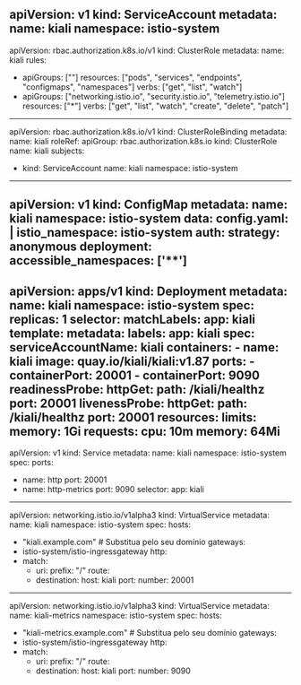 apiVersion: v1
kind: ServiceAccount
metadata:
  name: kiali
  namespace: istio-system
---
apiVersion: rbac.authorization.k8s.io/v1
kind: ClusterRole
metadata:
  name: kiali
rules:
- apiGroups: [""]
  resources: ["pods", "services", "endpoints", "configmaps", "namespaces"]
  verbs: ["get", "list", "watch"]
- apiGroups: ["networking.istio.io", "security.istio.io", "telemetry.istio.io"]
  resources: ["*"]
  verbs: ["get", "list", "watch", "create", "delete", "patch"]
---
apiVersion: rbac.authorization.k8s.io/v1
kind: ClusterRoleBinding
metadata:
  name: kiali
roleRef:
  apiGroup: rbac.authorization.k8s.io
  kind: ClusterRole
  name: kiali
subjects:
- kind: ServiceAccount
  name: kiali
  namespace: istio-system
---
apiVersion: v1
kind: ConfigMap
metadata:
  name: kiali
  namespace: istio-system
data:
  config.yaml: |
    istio_namespace: istio-system
    auth:
      strategy: anonymous
    deployment:
      accessible_namespaces: ['**']
---
apiVersion: apps/v1
kind: Deployment
metadata:
  name: kiali
  namespace: istio-system
spec:
  replicas: 1
  selector:
    matchLabels:
      app: kiali
  template:
    metadata:
      labels:
        app: kiali
    spec:
      serviceAccountName: kiali
      containers:
      - name: kiali
        image: quay.io/kiali/kiali:v1.87
        ports:
        - containerPort: 20001
        - containerPort: 9090
        readinessProbe:
          httpGet:
            path: /kiali/healthz
            port: 20001
        livenessProbe:
          httpGet:
            path: /kiali/healthz
            port: 20001
        resources:
          limits:
            memory: 1Gi
          requests:
            cpu: 10m
            memory: 64Mi
---
apiVersion: v1
kind: Service
metadata:
  name: kiali
  namespace: istio-system
spec:
  ports:
  - name: http
    port: 20001
  - name: http-metrics
    port: 9090
  selector:
    app: kiali
---
apiVersion: networking.istio.io/v1alpha3
kind: VirtualService
metadata:
  name: kiali
  namespace: istio-system
spec:
  hosts:
  - "kiali.example.com"  # Substitua pelo seu domínio
  gateways:
  - istio-system/istio-ingressgateway
  http:
  - match:
      - uri:
          prefix: "/"
    route:
    - destination:
        host: kiali
        port:
          number: 20001
---
apiVersion: networking.istio.io/v1alpha3
kind: VirtualService
metadata:
  name: kiali-metrics
  namespace: istio-system
spec:
  hosts:
  - "kiali-metrics.example.com"  # Substitua pelo seu domínio
  gateways:
  - istio-system/istio-ingressgateway
  http:
  - match:
      - uri:
          prefix: "/"
    route:
    - destination:
        host: kiali
        port:
          number: 9090
